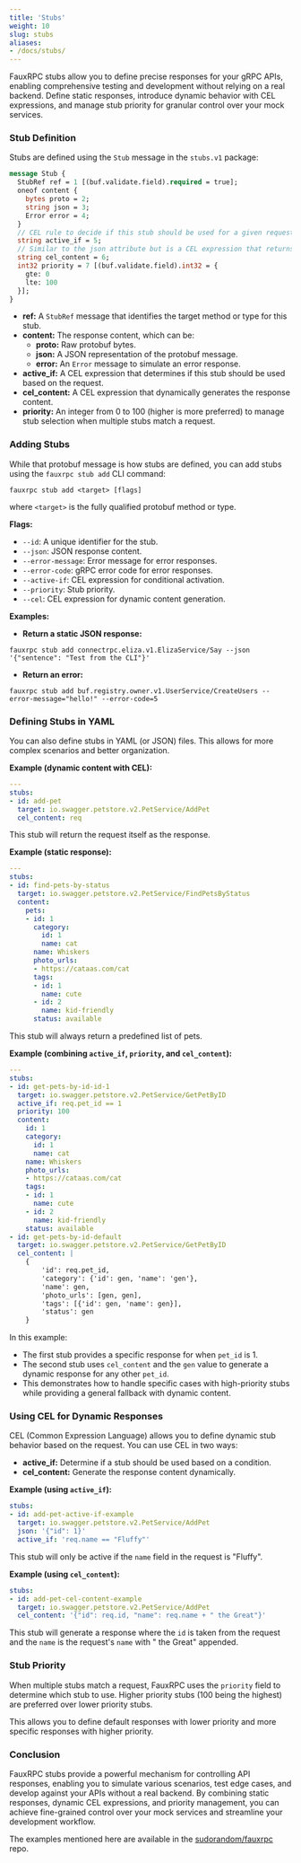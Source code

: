 ```yaml
---
title: 'Stubs'
weight: 10
slug: stubs
aliases:
- /docs/stubs/
---
```

FauxRPC stubs allow you to define precise responses for your gRPC APIs, enabling comprehensive testing and development without relying on a real backend. Define static responses, introduce dynamic behavior with CEL expressions, and manage stub priority for granular control over your mock services.

### Stub Definition

Stubs are defined using the `Stub` message in the `stubs.v1` package:

```protobuf
message Stub {
  StubRef ref = 1 [(buf.validate.field).required = true];
  oneof content {
    bytes proto = 2;
    string json = 3;
    Error error = 4;
  }
  // CEL rule to decide if this stub should be used for a given request.
  string active_if = 5;
  // Similar to the json attribute but is a CEL expression that returns the result.
  string cel_content = 6;
  int32 priority = 7 [(buf.validate.field).int32 = {
    gte: 0
    lte: 100
  }];
}
```

* **ref:**  A `StubRef` message that identifies the target method or type for this stub.
* **content:**  The response content, which can be:
    * **proto:** Raw protobuf bytes.
    * **json:** A JSON representation of the protobuf message.
    * **error:** An `Error` message to simulate an error response.
* **active_if:** A CEL expression that determines if this stub should be used based on the request.
* **cel_content:** A CEL expression that dynamically generates the response content.
* **priority:** An integer from 0 to 100 (higher is more preferred) to manage stub selection when multiple stubs match a request.


### Adding Stubs

While that protobuf message is how stubs are defined, you can add stubs using the `fauxrpc stub add` CLI command:

```shell
fauxrpc stub add <target> [flags]
```

where `<target>` is the fully qualified protobuf method or type.

**Flags:**

* `--id`:  A unique identifier for the stub.
* `--json`:  JSON response content.
* `--error-message`:  Error message for error responses.
* `--error-code`:  gRPC error code for error responses.
* `--active-if`:  CEL expression for conditional activation.
* `--priority`:  Stub priority.
* `--cel`:  CEL expression for dynamic content generation.

**Examples:**

* **Return a static JSON response:**

```shell
fauxrpc stub add connectrpc.eliza.v1.ElizaService/Say --json '{"sentence": "Test from the CLI"}'
```

* **Return an error:**

```shell
fauxrpc stub add buf.registry.owner.v1.UserService/CreateUsers --error-message="hello!" --error-code=5 
```

### Defining Stubs in YAML

You can also define stubs in YAML (or JSON) files. This allows for more complex scenarios and better organization.

**Example (dynamic content with CEL):**

```yaml
---
stubs:
- id: add-pet
  target: io.swagger.petstore.v2.PetService/AddPet
  cel_content: req 
```

This stub will return the request itself as the response.

**Example (static response):**

```yaml
---
stubs:
- id: find-pets-by-status
  target: io.swagger.petstore.v2.PetService/FindPetsByStatus
  content:
    pets:
    - id: 1
      category:
        id: 1
        name: cat
      name: Whiskers
      photo_urls:
      - https://cataas.com/cat
      tags:
      - id: 1
        name: cute
      - id: 2
        name: kid-friendly
      status: available
```

This stub will always return a predefined list of pets.

**Example (combining `active_if`, `priority`, and `cel_content`):**

```yaml
---
stubs:
- id: get-pets-by-id-id-1
  target: io.swagger.petstore.v2.PetService/GetPetByID
  active_if: req.pet_id == 1
  priority: 100
  content:
    id: 1
    category:
      id: 1
      name: cat
    name: Whiskers
    photo_urls:
    - https://cataas.com/cat
    tags:
    - id: 1
      name: cute
    - id: 2
      name: kid-friendly
    status: available
- id: get-pets-by-id-default
  target: io.swagger.petstore.v2.PetService/GetPetByID
  cel_content: |
    {
        'id': req.pet_id,
        'category': {'id': gen, 'name': 'gen'},
        'name': gen,
        'photo_urls': [gen, gen],
        'tags': [{'id': gen, 'name': gen}],
        'status': gen
    }
```

In this example:

* The first stub provides a specific response for when `pet_id` is 1.
* The second stub uses `cel_content` and the `gen` value to generate a dynamic response for any other `pet_id`.
* This demonstrates how to handle specific cases with high-priority stubs while providing a general fallback with dynamic content.

### Using CEL for Dynamic Responses

CEL (Common Expression Language) allows you to define dynamic stub behavior based on the request. You can use CEL in two ways:

* **active_if:**  Determine if a stub should be used based on a condition.
* **cel_content:**  Generate the response content dynamically.

**Example (using `active_if`):**

```yaml
stubs:
- id: add-pet-active-if-example
  target: io.swagger.petstore.v2.PetService/AddPet
  json: '{"id": 1}'
  active_if: 'req.name == "Fluffy"' 
```

This stub will only be active if the `name` field in the request is "Fluffy".

**Example (using `cel_content`):**

```yaml
stubs:
- id: add-pet-cel-content-example
  target: io.swagger.petstore.v2.PetService/AddPet
  cel_content: '{"id": req.id, "name": req.name + " the Great"}' 
```

This stub will generate a response where the `id` is taken from the request and the `name` is the request's `name` with " the Great" appended.

### Stub Priority

When multiple stubs match a request, FauxRPC uses the `priority` field to determine which stub to use. Higher priority stubs (100 being the highest) are preferred over lower priority stubs.

This allows you to define default responses with lower priority and more specific responses with higher priority.

### Conclusion

FauxRPC stubs provide a powerful mechanism for controlling API responses, enabling you to simulate various scenarios, test edge cases, and develop against your APIs without a real backend. By combining static responses, dynamic CEL expressions, and priority management, you can achieve fine-grained control over your mock services and streamline your development workflow.

The examples mentioned here are available in the [sudorandom/fauxrpc](https://github.com/sudorandom/fauxrpc/tree/main/example/stubs.petstore/) repo.
